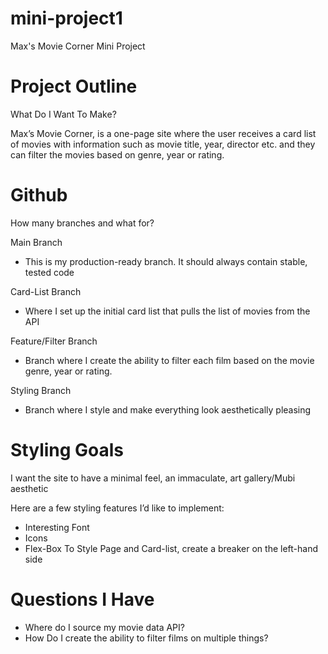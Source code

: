 # mini-project1
Max's Movie Corner Mini Project

# Project Outline

What Do I Want To Make?

Max’s Movie Corner, is a one-page site where the user receives a card list of movies with information such as movie title, year, director etc. and they can filter the movies based on genre, year or rating.

# Github

How many branches and what for?

Main Branch

- This is my production-ready branch. It should always contain stable, tested code

Card-List Branch

- Where I set up the initial card list that pulls the list of movies from the API

Feature/Filter Branch

- Branch where I create the ability to filter each film based on the movie genre, year or rating.

Styling Branch

- Branch where I style and make everything look aesthetically pleasing

# Styling Goals

I want the site to have a minimal feel, an immaculate, art gallery/Mubi aesthetic

Here are a few styling features I’d like to implement:

- Interesting Font
- Icons
- Flex-Box To Style Page and Card-list, create a breaker on the left-hand side

# Questions I Have

- Where do I source my movie data API?
- How Do I create the ability to filter films on multiple things?
